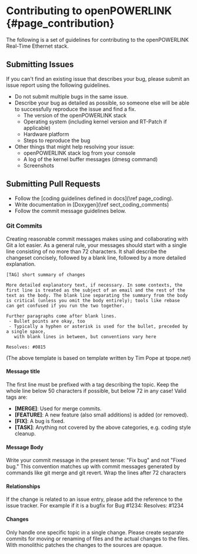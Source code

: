 Contributing to openPOWERLINK {#page_contribution}
========

The following is a set of guidelines for contributing to the openPOWERLINK Real-Time Ethernet stack.

## Submitting Issues

If you can't find an existing issue that describes your bug,
please submit an issue report using the following guidelines.

* Do not submit multiple bugs in the same issue.
* Describe your bug as detailed as possible, so someone else will be able to
  successfully reproduce the issue and find a fix.
  * The version of the openPOWERLINK stack
  * Operating system (including kernel version and RT-Patch if applicable)
  * Hardware platform
  * Steps to reproduce the bug
* Other things that might help resolving your issue:
  * openPOWERLINK stack log from your console
  * A log of the kernel buffer messages (dmesg command)
  * Screenshots


## Submitting Pull Requests

* Follow the [coding guidelines defined in docs](\ref page_coding).
* Write documentation in [Doxygen](\ref sect_coding_comments)
* Follow the commit message guidelines below.

### Git Commits

Creating reasonable commit messages makes using and collaborating with Git a lot easier.
As a general rule, your messages should start with a single line consisting of no more than 72 characters.
It shall describe the changeset concisely, followed by a blank line, followed by a more detailed explanation.

~~~
[TAG] short summary of changes

More detailed explanatory text, if necessary. In some contexts, the
first line is treated as the subject of an email and the rest of the
text as the body. The blank line separating the summary from the body
is critical (unless you omit the body entirely); tools like rebase
can get confused if you run the two together.

Further paragraphs come after blank lines.
 - Bullet points are okay, too
 - Typically a hyphen or asterisk is used for the bullet, preceded by a single space,
   with blank lines in between, but conventions vary here

Resolves: #0815
~~~
(The above template is based on template written by Tim Pope at tpope.net)

#### Message title

The first line must be prefixed with a tag describing the topic.
Keep the whole line below 50 characters if possible, but below 72 in any case!
Valid tags are:
* **[MERGE]**: Used for merge commits.
* **[FEATURE]**: A new feature (also small additions) is added (or removed).
* **[FIX]**: A bug is fixed.
* **[TASK]**: Anything not covered by the above categories, e.g. coding style cleanup.

#### Message Body

Write your commit message in the present tense: "Fix bug" and not "Fixed bug."
This convention matches up with commit messages generated by commands like git merge and git revert.
Wrap the lines after 72 characters

#### Relationships

If the change is related to an issue entry, please add the reference to the issue tracker.
For example if it is a bugfix for Bug #1234:
Resolves: #1234

#### Changes

Only handle one specific topic in a single change.
Please create separate commits for moving or renaming of files and the actual changes to the files.
With monolithic patches the changes to the sources are opaque.